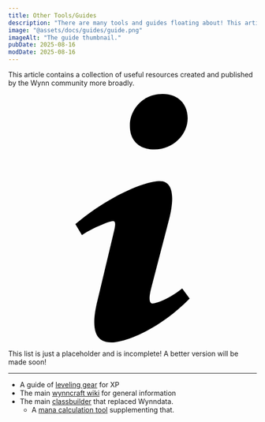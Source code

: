 ```yaml
---
title: Other Tools/Guides
description: "There are many tools and guides floating about! This article tries to compile some of the more useful ones"
image: "@assets/docs/guides/guide.png"
imageAlt: "The guide thumbnail."
pubDate: 2025-08-16
modDate: 2025-08-16
---
```


This article contains a collection of useful resources created and published by the Wynn community more broadly.

<div class="flex items-center glass text-white text-sm font-bold px-4 py-1" role="alert">
  <svg class="fill-current w-4 h-4 mr-2" xmlns="http://www.w3.org/2000/svg" viewBox="0 0 20 20"><path d="M12.432 0c1.34 0 2.01.912 2.01 1.957 0 1.305-1.164 2.512-2.679 2.512-1.269 0-2.009-.75-1.974-1.99C9.789 1.436 10.67 0 12.432 0zM8.309 20c-1.058 0-1.833-.652-1.093-3.524l1.214-5.092c.211-.814.246-1.141 0-1.141-.317 0-1.689.562-2.502 1.117l-.528-.88c2.572-2.186 5.531-3.467 6.801-3.467 1.057 0 1.233 1.273.705 3.23l-1.391 5.352c-.246.945-.141 1.271.106 1.271.317 0 1.357-.392 2.379-1.207l.6.814C12.098 19.02 9.365 20 8.309 20z"/></svg>
  <p>This list is just a placeholder and is incomplete! A better version will be made soon!</p>
</div>

---

- A guide of [leveling gear](https://forums.wynncraft.com/threads/meta-gear-for-leveling.275840/) for XP
- The main [wynncraft wiki](https://wynncraft.wiki.gg/) for general information
- The main [classbuilder](https://wynnbuilder.github.io/items/) that replaced Wynndata.
  - A [mana calculation tool](https://wynnmana.github.io/) supplementing that.
